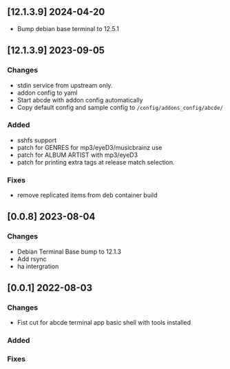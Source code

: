 ## [12.1.3.9] 2024-04-20
 - Bump debian base terminal to 12.5.1

## [12.1.3.9] 2023-09-05

### Changes
 - stdin service from upstream only.
 - addon config to yaml
 - Start abcde with addon config automatically
 - Copy default config and sample config to `/config/addons_config/abcde/`

### Added
 - sshfs support
 - patch for GENRES for mp3/eyeD3/musicbrainz use
 - patch for ALBUM ARTIST with mp3/eyeD3
 - patch for printing extra tags at release match selection.

### Fixes
 - remove replicated items from deb container build

## [0.0.8] 2023-08-04

### Changes
 - Debian Terminal Base bump to 12.1.3
 - Add rsync
 - ha intergration

## [0.0.1] 2022-08-03

### Changes
 - Fist cut for abcde terminal app basic shell with tools installed

### Added
### Fixes

